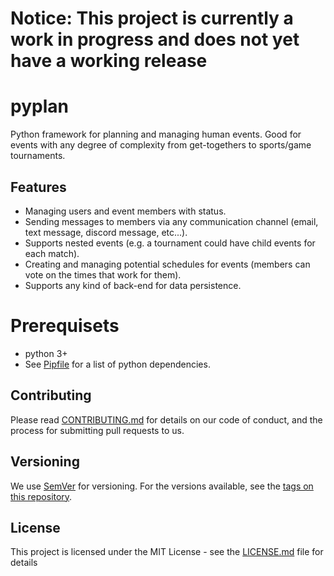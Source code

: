 # Notice: This project is currently a work in progress and does not yet have a working release

# pyplan
Python framework for planning and managing human events. Good for events with any degree of complexity from
get-togethers to sports/game tournaments.

## Features
* Managing users and event members with status.
* Sending messages to members via any communication channel (email, text message, discord message, etc...).
* Supports nested events (e.g. a tournament could have child events for each match).
* Creating and managing potential schedules for events (members can vote on the times that work for them).
* Supports any kind of back-end for data persistence.

[//]: # (## Getting Started)

# Prerequisets
* python 3+
* See [Pipfile](Pipfile) for a list of python dependencies.

[//]: # (# Installing)
[//]: # (using pip via PyPi)
[//]: # ( )
[//]: # (```)
[//]: # (pip install pyplan)
[//]: # (```)
[//]: # ( )
[//]: # (manually via GIT)
[//]: # ( )
[//]: # (```)
[//]: # (git clone https://github.com/CodePeasants/pyplan.git pyplan)
[//]: # (cd pyplan)
[//]: # (python setup.py install)
[//]: # (```)

[//]: # (## Running the tests)

## Contributing
Please read [CONTRIBUTING.md](https://gist.github.com/PurpleBooth/b24679402957c63ec426) for details on our code of conduct, and the process for submitting pull requests to us.

## Versioning
We use [SemVer](http://semver.org/) for versioning. For the versions available, see the [tags on this repository](https://github.com/your/project/tags).

## License
This project is licensed under the MIT License - see the [LICENSE.md](LICENSE.md) file for details
